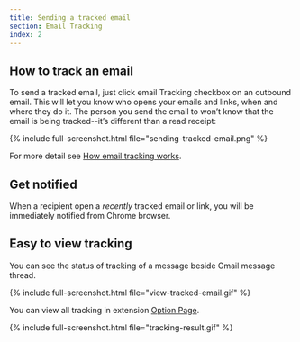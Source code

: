 ```yaml
---
title: Sending a tracked email
section: Email Tracking
index: 2
---
```


## How to track an email

To send a tracked email, just click email Tracking checkbox on an outbound email. This will let you know who opens your emails and links, when and where they do it. The person you send the email to won’t know that the email is being tracked--it’s different than a read receipt:

{% include full-screenshot.html file="sending-tracked-email.png" %}
<br/>

For more detail see [How email tracking works](how-email-tracking-work.html). 

## Get notified

When a recipient open a *recently* tracked email or link, you will be immediately notified from Chrome browser.

## Easy to view tracking

You can see the status of tracking of a message beside Gmail message thread.

{% include full-screenshot.html file="view-tracked-email.gif" %}
<br/>


You can view all tracking in extension [Option Page](chrome-extension://ldikiokclnbceabnlbkabmcacpiednop/option-page.html).

{% include full-screenshot.html file="tracking-result.gif" %}


